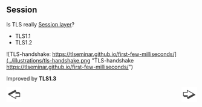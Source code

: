 ## Session

Is TLS really [Session layer](https://security.stackexchange.com/a/93338)?

* TLS1.1
* TLS1.2

![TLS-handshake: https://tlseminar.github.io/first-few-milliseconds/](../illustrations/tls-handshake.png "TLS-handshake https://tlseminar.github.io/first-few-milliseconds/")

Improved by **TLS1.3**

<a href="./slide3.md"><img align="left" src="../illustrations/left.png" width="40" height="40" title="Previous slide" alt="Previous slide"></a>
<a href="./slide5.md"><img align="right" src="../illustrations/right.png" width="40" height="40" title="Next slide" alt="Next slide"></a>